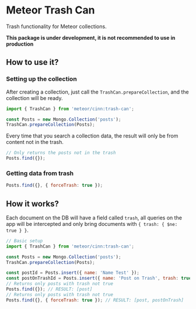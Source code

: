 # Meteor Trash Can
Trash functionality for Meteor collections.

**This package is under development, it is not recommended to use in production**

## How to use it?

### Setting up the collection

After creating a collection, just call the `TrashCan.prepareCollection`, and the collection will be ready.
```js
import { TrashCan } from 'meteor/cinn:trash-can';

const Posts = new Mongo.Collection('posts');
TrashCan.prepareCollection(Posts);
```

Every time that you search a collection data, the result will only be from content not in the trash.
```js
// Only returns the posts not in the trash
Posts.find({});
```

### Getting data from trash

```js
Posts.find({}, { forceTrash: true });
```

## How it works?

Each document on the DB will have a field called `trash`, all queries on the app will be intercepted and only bring documents with `{ trash: { $ne: true } }`.
```js
// Basic setup
import { TrashCan } from 'meteor/cinn:trash-can';

const Posts = new Mongo.Collection('posts');
TrashCan.prepareCollection(Posts);

const postId = Posts.insert({ name: 'Name Test' });
const postOnTrashId = Posts.insert({ name: 'Post on Trash', trash: true });
// Returns only posts with trash not true
Posts.find({}); // RESULT: [post]
// Returns only posts with trash not true
Posts.find({}, { forceTrash: true }); // RESULT: [post, postOnTrash]
```
